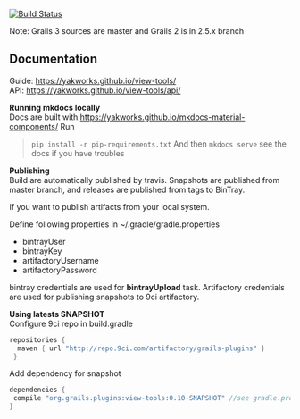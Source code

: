 [![Build Status](https://travis-ci.org/yakworks/view-tools.svg?branch=master)](https://travis-ci.org/yakworks/view-tools)


Note: Grails 3 sources are master and Grails 2 is in 2.5.x branch

Documentation 
-----

Guide: https://yakworks.github.io/view-tools/  
API: https://yakworks.github.io/view-tools/api/

**Running mkdocs locally**  
Docs are built with https://yakworks.github.io/mkdocs-material-components/
Run 
> ```pip install -r pip-requirements.txt```
And then ```mkdocs serve``` see the docs if you have troubles

**Publishing**  
Build are automatically published by travis. 
Snapshots are published from master branch, and releases are published from tags to BinTray.

If you want to publish artifacts from your local system.
 
Define following properties in ~/.gradle/gradle.properties

- bintrayUser
- bintrayKey
- artifactoryUsername
- artifactoryPassword

bintray credentials are used for **bintrayUpload** task. Artifactory credentials are used for publishing snapshots to 9ci artifactory.

**Using latests SNAPSHOT**  
Configure 9ci repo in build.gradle

```groovy
repositories {
  maven { url "http://repo.9ci.com/artifactory/grails-plugins" }
 }
```

Add dependency for snapshot  

```groovy
dependencies {
 compile "org.grails.plugins:view-tools:0.10-SNAPSHOT" //see gradle.properties for latest snapshot version.
}
```


